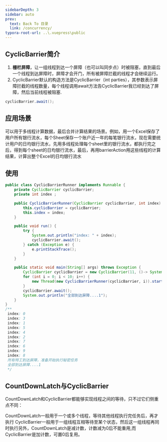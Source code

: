 ```yaml
---
sidebarDepth: 3
sidebar: auto
prev:
  text: Back To 目录
  link: /concurrency/
typora-root-url: ..\.vuepress\public
---
```




## CyclicBarrier简介

1. **栅栏屏障**，让一组线程到达一个屏障（也可以叫同步点）时被阻塞，直到最后一个线程到达屏障时，屏障才会开门，所有被屏障拦截的线程才会继续运行。
2. CyclicBarrier默认的构造方法是CyclicBarrier（int parties），其参数表示屏障拦截的线程数量，每个线程调用await方法告CyclicBarrier我已经到达了屏障，然后当前线程被阻塞.

```java
cyclicBarrier.await();
```

## 应用场景

可以用于多线程计算数据，最后合并计算结果的场景。例如，用一个Excel保存了用户所有银行流水，每个Sheet保存一个账户近一年的每笔银行流水，现在需要统计用户的日均银行流水，先用多线程处理每个sheet里的银行流水，都执行完之后，得到每个sheet的日均银行流水，最后，再用barrierAction用这些线程的计算结果，计算出整个Excel的日均银行流水

## 使用

```java
public class CyclicBarrierRunner implements Runnable {
    private CyclicBarrier cyclicBarrier;
    private int index ;

    public CyclicBarrierRunner(CyclicBarrier cyclicBarrier, int index) {
        this.cyclicBarrier = cyclicBarrier;
        this.index = index;
    }

    public void run() {
        try {
            System.out.println("index: " + index);
            cyclicBarrier.await();
        } catch (Exception e) {
            e.printStackTrace();
        }
    }

    public static void main(String[] args) throws Exception {
        CyclicBarrier cyclicBarrier = new CyclicBarrier(11, ()-> System.out.println("所有特工到达屏障，准备开始执行秘密任务"));
        for (int i = 0; i < 10; i++) {
            new Thread(new CyclicBarrierRunner(cyclicBarrier, i)).start();
        }
        cyclicBarrier.await();
        System.out.println("全部到达屏障....1");
    }
}
/**
 index: 0
 index: 3
 index: 1
 index: 5
 index: 4
 index: 2
 index: 7
 index: 6
 index: 9
 index: 8
 所有特工到达屏障，准备开始执行秘密任务
 全部到达屏障....1
 */
```



## CountDownLatch与CyclicBarrier

CountDownLatch和CyclicBarrier都能够实现线程之间的等待，只不过它们侧重点不同：

CountDownLatch一般用于一个或多个线程，等待其他线程执行完任务后，再才执行
CyclicBarrier一般用于一组线程互相等待至某个状态，然后这一组线程再同时执行另外，CountDownLatch是减计数，计数减为0后不能重用,而CyclicBarrier是加计数，可置0后复用。
